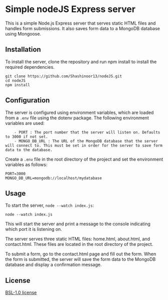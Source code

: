 # Simple nodeJS Express server

This is a simple Node.js Express server that serves static HTML files and handles form submissions. It also saves form data to a MongoDB database using Mongoose.

## Installation

To install the server, clone the repository and run npm install to install the required dependencies.

```
git clone https://github.com/Shashinoor13/nodeJS.git
cd nodeJS
npm install
```

## Configuration

The server is configured using environment variables, which are loaded from a `.env` file using the dotenv package. The following environment variables are used:

```
    - PORT : The port number that the server will listen on. Defaults to 3000 if not set.
    - MONGO_DB_URL : The URL of the MongoDB database that the server will connect to. This must be set in order for the server to save form data to the database.
```

Create a `.env` file in the root directory of the project and set the environment variables as follows:

```
PORT=3000
MONGO_DB_URL=mongodb://localhost/mydatabase
```

## Usage

To start the server, `node --watch index.js`:

```
node --watch index.js
```

This will start the server and print a message to the console indicating which port it is listening on.

The server serves three static HTML files: home.html, about.html, and contact.html. These files are located in the root directory of the project.

To submit a form, go to the contact.html page and fill out the form. When the form is submitted, the server will save the form data to the MongoDB database and display a confirmation message.

## License

[BSL-1.0 license](https://github.com/Shashinoor13/nodeJS/blob/main/LICENSE)

